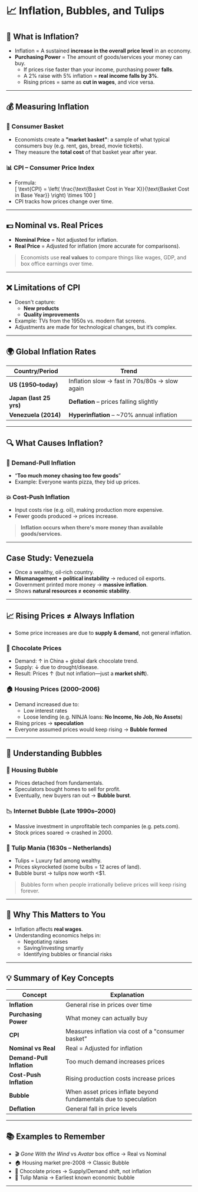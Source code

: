# 📈 Inflation, Bubbles, and Tulips

## 🔑 What is Inflation?

- Inflation = A sustained **increase in the overall price level** in an economy.
- **Purchasing Power** = The amount of goods/services your money can buy.
  - If prices rise faster than your income, purchasing power **falls**.
  - A 2% raise with 5% inflation = **real income falls by 3%**.
  - Rising prices = same as **cut in wages**, and vice versa.

---

## 💰 Measuring Inflation

### 🛒 Consumer Basket
- Economists create a **"market basket"**: a sample of what typical consumers buy (e.g. rent, gas, bread, movie tickets).
- They measure the **total cost** of that basket year after year.

### 📊 CPI – Consumer Price Index
- Formula:  
  \[
  \text{CPI} = \left( \frac{\text{Basket Cost in Year X}}{\text{Basket Cost in Base Year}} \right) \times 100
  \]
- CPI tracks how prices change over time.

---

## 💵 Nominal vs. Real Prices

- **Nominal Price** = Not adjusted for inflation.
- **Real Price** = Adjusted for inflation (more accurate for comparisons).

> Economists use **real values** to compare things like wages, GDP, and box office earnings over time.

---

## ❌ Limitations of CPI

- Doesn't capture:
  - **New products**
  - **Quality improvements**
- Example: TVs from the 1950s vs. modern flat screens.
- Adjustments are made for technological changes, but it’s complex.

---

## 🌍 Global Inflation Rates

| Country/Period | Trend |
|----------------|-------|
| **US (1950–today)** | Inflation slow → fast in 70s/80s → slow again |
| **Japan (last 25 yrs)** | **Deflation** – prices falling slightly |
| **Venezuela (2014)** | **Hyperinflation** – ~70% annual inflation |

---

## 🔍 What Causes Inflation?

### 💸 Demand-Pull Inflation
- “**Too much money chasing too few goods**”
- Example: Everyone wants pizza, they bid up prices.

### 💥 Cost-Push Inflation
- Input costs rise (e.g. oil), making production more expensive.
- Fewer goods produced → prices increase.

> **Inflation occurs when there's more money than available goods/services.**

---

## Case Study: Venezuela

- Once a wealthy, oil-rich country.
- **Mismanagement + political instability** → reduced oil exports.
- Government printed more money → **massive inflation**.
- Shows **natural resources ≠ economic stability**.

---

## 📈 Rising Prices ≠ Always Inflation

- Some price increases are due to **supply & demand**, not general inflation.

### 🍫 Chocolate Prices
- Demand: ↑ in China + global dark chocolate trend.
- Supply: ↓ due to drought/disease.
- Result: Prices ↑ (but not inflation—just a **market shift**).

### 🏠 Housing Prices (2000–2006)
- Demand increased due to:
  - Low interest rates
  - Loose lending (e.g. NINJA loans: **No Income, No Job, No Assets**)
- Rising prices → **speculation**
- Everyone assumed prices would keep rising → **Bubble formed**

---

## 🫧 Understanding Bubbles

### 🏡 Housing Bubble
- Prices detached from fundamentals.
- Speculators bought homes to sell for profit.
- Eventually, new buyers ran out → **Bubble burst**.

### 📉 Internet Bubble (Late 1990s–2000)
- Massive investment in unprofitable tech companies (e.g. pets.com).
- Stock prices soared → crashed in 2000.

### 🌷 Tulip Mania (1630s – Netherlands)
- Tulips = Luxury fad among wealthy.
- Prices skyrocketed (some bulbs = 12 acres of land).
- Bubble burst → tulips now worth <$1.

> Bubbles form when people irrationally believe prices will keep rising forever.

---

## 🧠 Why This Matters to You

- Inflation affects **real wages**.
- Understanding economics helps in:
  - Negotiating raises
  - Saving/investing smartly
  - Identifying bubbles or financial risks

---

## 💡 Summary of Key Concepts

| Concept | Explanation |
|--------|-------------|
| **Inflation** | General rise in prices over time |
| **Purchasing Power** | What money can actually buy |
| **CPI** | Measures inflation via cost of a "consumer basket" |
| **Nominal vs Real** | Real = Adjusted for inflation |
| **Demand-Pull Inflation** | Too much demand increases prices |
| **Cost-Push Inflation** | Rising production costs increase prices |
| **Bubble** | When asset prices inflate beyond fundamentals due to speculation |
| **Deflation** | General fall in price levels |

---

## 📚 Examples to Remember

- 🎬 *Gone With the Wind* vs *Avatar* box office → Real vs Nominal
- 🏠 Housing market pre-2008 → Classic Bubble
- 🍫 Chocolate prices → Supply/Demand shift, not inflation
- 🌷 Tulip Mania → Earliest known economic bubble

---
